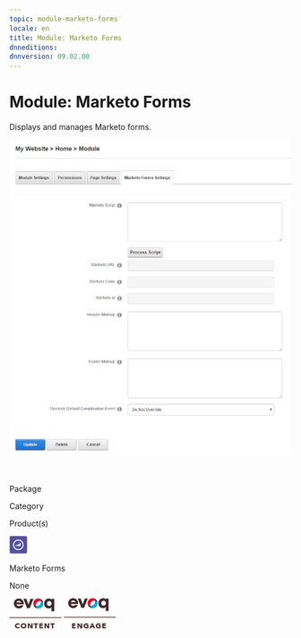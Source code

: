 ```yaml
---
topic: module-marketo-forms
locale: en
title: Module: Marketo Forms
dnneditions: 
dnnversion: 09.02.00
---
```


# Module: Marketo Forms

Displays and manages Marketo forms.

  

![Marketo Forms module](/images/scr-module-MarketoForms.png)

  

 

Package

Category

Product(s)

 ![icon](/images/ico-module-marketo.png) 

Marketo Forms

None

 ![Evoq Content](/images/ico-evoq-content.png) ![Evoq Engage](/images/ico-evoq-engage.png)